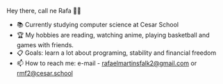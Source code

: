    Hey there, call ne Rafa 👊🏻
- 📚 Currently studying computer science at Cesar School 
- 🏆 My hobbies are reading, watching anime, playing basketball and games with friends.
- 📋 Goals: learn a lot about programing, stability and financial freedom 
- 📫 How to reach me: e-mail - rafaelmartinsfalk2@gmail.com or rmf2@cesar.school

<!---
falkrafa/falkrafa is a ✨ special ✨ repository because its `README.md` (this file) appears on your GitHub profile.
You can click the Preview link to take a look at your changes.
--->
